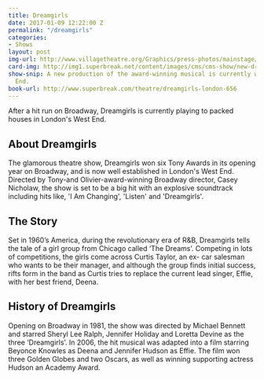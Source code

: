 ```yaml
---
title: Dreamgirls
date: 2017-01-09 12:22:00 Z
permalink: "/dreamgirls"
categories:
- Shows
layout: post
img-url: http://www.villagetheatre.org/Graphics/press-photos/mainstage/dreamgirls/dreamgirls-press9-web.jpg
card-img: http://img1.superbreak.net/content/images/cms/cms-show/new-dramgirls-logo-oct17.jpg
show-snip: A new production of the award-winning musical is currently wowing the West
  End.
book-url: http://www.superbreak.com/theatre/dreamgirls-london-656
---
```


After a hit run on Broadway, Dreamgirls is currently playing to packed houses in London's West End.

## About Dreamgirls

The glamorous theatre show, Dreamgirls won six Tony Awards in its opening year on Broadway, and is now well established in London's West End. Directed by Tony-and Olivier-award-winning Broadway director, Casey Nicholaw, the show is set to be a big hit with an explosive soundtrack including hits like, 'I Am Changing', 'Listen' and 'Dreamgirls'.

## The Story

Set in 1960’s America, during the revolutionary era of R&B, Dreamgirls tells the tale of a girl group from Chicago called ‘The Dreams’. Competing in lots of competitions, the girls come across Curtis Taylor, an ex- car salesman who wants to be their manager, and although the group finds initial success, rifts form in the band as Curtis tries to replace the current lead singer, Effie, with her best friend, Deena.

## History of Dreamgirls

Opening on Broadway in 1981, the show was directed by Michael Bennett and starred Sheryl Lee Ralph, Jennifer Holiday and Loretta Devine as the three ‘Dreamgirls’. In 2006, the hit musical was adapted into a film starring Beyonce Knowles as Deena and Jennifer Hudson as Effie. The film won three Golden Globes and two Oscars, as well as winning supporting actress Hudson an Academy Award.
